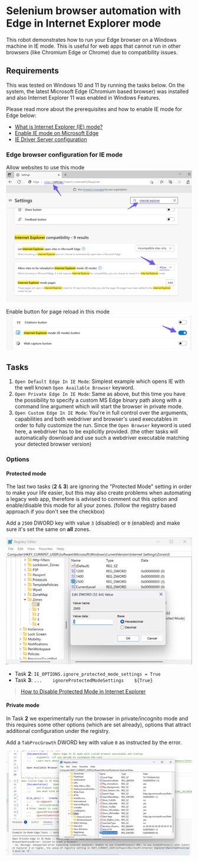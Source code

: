 # Selenium browser automation with Edge in Internet Explorer mode

This robot demonstrates how to run your Edge browser on a Windows machine in IE mode.
This is useful for web apps that cannot run in other browsers (like Chromium Edge or
Chrome) due to compatibility issues.


## Requirements

This was tested on Windows 10 and 11 by running the tasks below. On the system, the
latest Microsoft Edge (Chromium based browser) was installed and also Internet Explorer
11 was enabled in Windows Features.

Please read more about the prerequisites and how to enable IE mode for Edge below:
- [What is Internet Explorer (IE) mode?](https://learn.microsoft.com/en-us/deployedge/edge-ie-mode)
- [Enable IE mode on Microsoft Edge](https://docs.oracle.com/cd/F52330_01/installation_guides/insbridge_rm_client_guide/Content/Guides_RateManager/Insbridge%20RateManager%20Client%20Setup%20Guide/Enable%20IE%20mode%20on%20Microsoft%20Edge.htm)
- [IE Driver Server configuration](https://www.selenium.dev/documentation/ie_driver_server/#required-configuration)


### Edge browser configuration for IE mode

Allow websites to use this mode
![Edge IE Settings](./img/1-edge-ie-settings.png)

Enable button for page reload in this mode
![Edge IE Button](./img/2-edge-ie-button.png)


## Tasks

1. `Open Default Edge In IE Mode`: Simplest example which opens IE with the well known
  `Open Available Browser` keyword.
2. `Open Private Edge In IE Mode`: Same as above, but this time you have the possibility
  to specify a custom MS Edge binary path along with a command line argument which will
  start the browser in private mode.
3. `Open Custom Edge In IE Mode`: You're in full control over the arguments,
  capabilities and both webdriver and browser's used executables in order to fully
  customize the run. Since the `Open Browser` keyword is used here, a webdriver has to
  be explicitly provided. (the other tasks will automatically download and use such a
  webdriver executable matching your detected browser version)


### Options


#### Protected mode

The last two tasks (**2** & **3**) are ignoring the "Protected Mode" setting in order
to make your life easier, but this may also create problems when automating a legacy
web app, therefore is advised to comment out this option and enable/disable this mode
for all your zones. (follow the registry based approach if you don't see the checkbox)

Add a `2500` DWORD key with value `3` (disabled) or `0` (enabled) and make sure it's
set the same on **all** zones.

![Protected mode](./img/3-protected-mode.png)

- Task **2**: `IE_OPTIONS.ignore_protected_mode_settings = True`
- Task **3**: `...    ignoreProtectedModeSettings    ${True}`

> [How to Disable Protected Mode in Internet Explorer](https://www.lifewire.com/how-to-disable-protected-mode-in-internet-explorer-2624507)


#### Private mode

In Task **2** we experimentally run the browser in private/incognito mode and this
requires some other options (which are set already), options that attract additional
configuration under the registry.

Add a `TabProcGrowth` DWORD key with value `0` as instructed by the error.

![CLI args](./img/4-cli-args.png)
